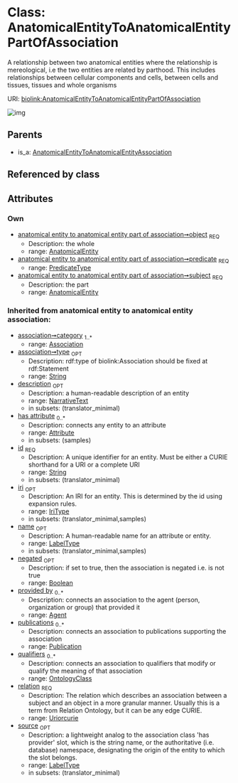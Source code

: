 
# Class: AnatomicalEntityToAnatomicalEntityPartOfAssociation


A relationship between two anatomical entities where the relationship is mereological, i.e the two entities are related by parthood. This includes relationships between cellular components and cells, between cells and tissues, tissues and whole organisms

URI: [biolink:AnatomicalEntityToAnatomicalEntityPartOfAssociation](https://w3id.org/biolink/vocab/AnatomicalEntityToAnatomicalEntityPartOfAssociation)


![img](http://yuml.me/diagram/nofunky;dir:TB/class/[Publication],[OntologyClass],[Attribute],[Association],[AnatomicalEntity]<object%201..1-%20[AnatomicalEntityToAnatomicalEntityPartOfAssociation&#124;predicate:predicate_type;relation(i):uriorcurie;negated(i):boolean%20%3F;type(i):string%20%3F;id(i):string;iri(i):iri_type%20%3F;name(i):label_type%20%3F;description(i):narrative_text%20%3F;source(i):label_type%20%3F],[AnatomicalEntity]<subject%201..1-%20[AnatomicalEntityToAnatomicalEntityPartOfAssociation],[AnatomicalEntityToAnatomicalEntityAssociation]^-[AnatomicalEntityToAnatomicalEntityPartOfAssociation],[AnatomicalEntityToAnatomicalEntityAssociation],[AnatomicalEntity],[Agent])

## Parents

 *  is_a: [AnatomicalEntityToAnatomicalEntityAssociation](AnatomicalEntityToAnatomicalEntityAssociation.md)

## Referenced by class


## Attributes


### Own

 * [anatomical entity to anatomical entity part of association➞object](anatomical_entity_to_anatomical_entity_part_of_association_object.md)  <sub>REQ</sub>
    * Description: the whole
    * range: [AnatomicalEntity](AnatomicalEntity.md)
 * [anatomical entity to anatomical entity part of association➞predicate](anatomical_entity_to_anatomical_entity_part_of_association_predicate.md)  <sub>REQ</sub>
    * range: [PredicateType](types/PredicateType.md)
 * [anatomical entity to anatomical entity part of association➞subject](anatomical_entity_to_anatomical_entity_part_of_association_subject.md)  <sub>REQ</sub>
    * Description: the part
    * range: [AnatomicalEntity](AnatomicalEntity.md)

### Inherited from anatomical entity to anatomical entity association:

 * [association➞category](association_category.md)  <sub>1..*</sub>
    * range: [Association](Association.md)
 * [association➞type](association_type.md)  <sub>OPT</sub>
    * Description: rdf:type of biolink:Association should be fixed at rdf:Statement
    * range: [String](types/String.md)
 * [description](description.md)  <sub>OPT</sub>
    * Description: a human-readable description of an entity
    * range: [NarrativeText](types/NarrativeText.md)
    * in subsets: (translator_minimal)
 * [has attribute](has_attribute.md)  <sub>0..*</sub>
    * Description: connects any entity to an attribute
    * range: [Attribute](Attribute.md)
    * in subsets: (samples)
 * [id](id.md)  <sub>REQ</sub>
    * Description: A unique identifier for an entity. Must be either a CURIE shorthand for a URI or a complete URI
    * range: [String](types/String.md)
    * in subsets: (translator_minimal)
 * [iri](iri.md)  <sub>OPT</sub>
    * Description: An IRI for an entity. This is determined by the id using expansion rules.
    * range: [IriType](types/IriType.md)
    * in subsets: (translator_minimal,samples)
 * [name](name.md)  <sub>OPT</sub>
    * Description: A human-readable name for an attribute or entity.
    * range: [LabelType](types/LabelType.md)
    * in subsets: (translator_minimal,samples)
 * [negated](negated.md)  <sub>OPT</sub>
    * Description: if set to true, then the association is negated i.e. is not true
    * range: [Boolean](types/Boolean.md)
 * [provided by](provided_by.md)  <sub>0..*</sub>
    * Description: connects an association to the agent (person, organization or group) that provided it
    * range: [Agent](Agent.md)
 * [publications](publications.md)  <sub>0..*</sub>
    * Description: connects an association to publications supporting the association
    * range: [Publication](Publication.md)
 * [qualifiers](qualifiers.md)  <sub>0..*</sub>
    * Description: connects an association to qualifiers that modify or qualify the meaning of that association
    * range: [OntologyClass](OntologyClass.md)
 * [relation](relation.md)  <sub>REQ</sub>
    * Description: The relation which describes an association between a subject and an object in a more granular manner. Usually this is a term from Relation Ontology, but it can be any edge CURIE.
    * range: [Uriorcurie](types/Uriorcurie.md)
 * [source](source.md)  <sub>OPT</sub>
    * Description: a lightweight analog to the association class 'has provider' slot, which is the string name, or the authoritative (i.e. database) namespace, designating the origin of the entity to which the slot belongs.
    * range: [LabelType](types/LabelType.md)
    * in subsets: (translator_minimal)
